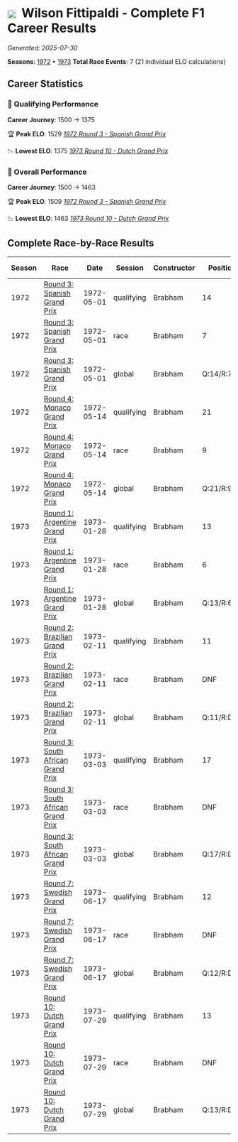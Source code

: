 # <img src="https://upload.wikimedia.org/wikipedia/commons/0/05/Flag_of_Brazil.svg" alt="Brazil" width="20" height="auto" style="vertical-align: middle; margin-right: 5px;" onerror="this.outerHTML='🇧🇷'; this.style.marginRight='5px';"/> Wilson Fittipaldi - Complete F1 Career Results

*Generated: 2025-07-30*

**Seasons**: [1972](../seasons/1972-season-report.md) • [1973](../seasons/1973-season-report.md)
**Total Race Events**: 7 (21 individual ELO calculations)

## Career Statistics

### 🏁 Qualifying Performance
**Career Journey**: 1500 → 1375

🏆 **Peak ELO**: 1529
   *[1972 Round 3 - Spanish Grand Prix](../seasons/1972-season-report.md#round-3-spanish-grand-prix)*

📉 **Lowest ELO**: 1375
   *[1973 Round 10 - Dutch Grand Prix](../seasons/1973-season-report.md#round-10-dutch-grand-prix)*

### 🌟 Overall Performance
**Career Journey**: 1500 → 1463

🏆 **Peak ELO**: 1509
   *[1972 Round 3 - Spanish Grand Prix](../seasons/1972-season-report.md#round-3-spanish-grand-prix)*

📉 **Lowest ELO**: 1463
   *[1973 Round 10 - Dutch Grand Prix](../seasons/1973-season-report.md#round-10-dutch-grand-prix)*


## Complete Race-by-Race Results

| Season | Race | Date | Session | Constructor | Position | Starting ELO | ELO Change | Final ELO | Teammate |
|--------|------|------|---------|-------------|----------|--------------|------------|-----------|----------|
| 1972 | [Round 3: Spanish Grand Prix](../seasons/1972-season-report.md#round-3-spanish-grand-prix) | 1972-05-01 | qualifying | Brabham | 14 | 1500 | +29 | 1529 | <img src="https://upload.wikimedia.org/wikipedia/commons/thumb/8/83/Flag_of_the_United_Kingdom_%283-5%29.svg/512px-Flag_of_the_United_Kingdom_%283-5%29.svg.png?20250726143817" alt="United Kingdom" width="20" height="auto" style="vertical-align: middle; margin-right: 5px;" onerror="this.outerHTML='🇬🇧'; this.style.marginRight='5px';"/> Graham Hill |
| 1972 | [Round 3: Spanish Grand Prix](../seasons/1972-season-report.md#round-3-spanish-grand-prix) | 1972-05-01 | race | Brabham | 7 | 1500 | N/A | 1500 | <img src="https://upload.wikimedia.org/wikipedia/commons/thumb/8/83/Flag_of_the_United_Kingdom_%283-5%29.svg/512px-Flag_of_the_United_Kingdom_%283-5%29.svg.png?20250726143817" alt="United Kingdom" width="20" height="auto" style="vertical-align: middle; margin-right: 5px;" onerror="this.outerHTML='🇬🇧'; this.style.marginRight='5px';"/> Graham Hill |
| 1972 | [Round 3: Spanish Grand Prix](../seasons/1972-season-report.md#round-3-spanish-grand-prix) | 1972-05-01 | global | Brabham | Q:14/R:7 | 1500 | +9 | 1509 | <img src="https://upload.wikimedia.org/wikipedia/commons/thumb/8/83/Flag_of_the_United_Kingdom_%283-5%29.svg/512px-Flag_of_the_United_Kingdom_%283-5%29.svg.png?20250726143817" alt="United Kingdom" width="20" height="auto" style="vertical-align: middle; margin-right: 5px;" onerror="this.outerHTML='🇬🇧'; this.style.marginRight='5px';"/> Graham Hill |
| 1972 | [Round 4: Monaco Grand Prix](../seasons/1972-season-report.md#round-4-monaco-grand-prix) | 1972-05-14 | qualifying | Brabham | 21 | 1529 | -40 | 1489 | <img src="https://upload.wikimedia.org/wikipedia/commons/thumb/8/83/Flag_of_the_United_Kingdom_%283-5%29.svg/512px-Flag_of_the_United_Kingdom_%283-5%29.svg.png?20250726143817" alt="United Kingdom" width="20" height="auto" style="vertical-align: middle; margin-right: 5px;" onerror="this.outerHTML='🇬🇧'; this.style.marginRight='5px';"/> Graham Hill |
| 1972 | [Round 4: Monaco Grand Prix](../seasons/1972-season-report.md#round-4-monaco-grand-prix) | 1972-05-14 | race | Brabham | 9 | 1500 | N/A | 1500 | <img src="https://upload.wikimedia.org/wikipedia/commons/thumb/8/83/Flag_of_the_United_Kingdom_%283-5%29.svg/512px-Flag_of_the_United_Kingdom_%283-5%29.svg.png?20250726143817" alt="United Kingdom" width="20" height="auto" style="vertical-align: middle; margin-right: 5px;" onerror="this.outerHTML='🇬🇧'; this.style.marginRight='5px';"/> Graham Hill |
| 1972 | [Round 4: Monaco Grand Prix](../seasons/1972-season-report.md#round-4-monaco-grand-prix) | 1972-05-14 | global | Brabham | Q:21/R:9 | 1509 | -12 | 1497 | <img src="https://upload.wikimedia.org/wikipedia/commons/thumb/8/83/Flag_of_the_United_Kingdom_%283-5%29.svg/512px-Flag_of_the_United_Kingdom_%283-5%29.svg.png?20250726143817" alt="United Kingdom" width="20" height="auto" style="vertical-align: middle; margin-right: 5px;" onerror="this.outerHTML='🇬🇧'; this.style.marginRight='5px';"/> Graham Hill |
| 1973 | [Round 1: Argentine Grand Prix](../seasons/1973-season-report.md#round-1-argentine-grand-prix) | 1973-01-28 | qualifying | Brabham | 13 | 1489 | -32 | 1457 | <img src="https://upload.wikimedia.org/wikipedia/commons/1/1a/Flag_of_Argentina.svg" alt="Argentina" width="20" height="auto" style="vertical-align: middle; margin-right: 5px;" onerror="this.outerHTML='🇦🇷'; this.style.marginRight='5px';"/> Carlos Reutemann |
| 1973 | [Round 1: Argentine Grand Prix](../seasons/1973-season-report.md#round-1-argentine-grand-prix) | 1973-01-28 | race | Brabham | 6 | 1500 | N/A | 1500 | <img src="https://upload.wikimedia.org/wikipedia/commons/1/1a/Flag_of_Argentina.svg" alt="Argentina" width="20" height="auto" style="vertical-align: middle; margin-right: 5px;" onerror="this.outerHTML='🇦🇷'; this.style.marginRight='5px';"/> Carlos Reutemann |
| 1973 | [Round 1: Argentine Grand Prix](../seasons/1973-season-report.md#round-1-argentine-grand-prix) | 1973-01-28 | global | Brabham | Q:13/R:6 | 1497 | -10 | 1487 | <img src="https://upload.wikimedia.org/wikipedia/commons/1/1a/Flag_of_Argentina.svg" alt="Argentina" width="20" height="auto" style="vertical-align: middle; margin-right: 5px;" onerror="this.outerHTML='🇦🇷'; this.style.marginRight='5px';"/> Carlos Reutemann |
| 1973 | [Round 2: Brazilian Grand Prix](../seasons/1973-season-report.md#round-2-brazilian-grand-prix) | 1973-02-11 | qualifying | Brabham | 11 | 1457 | -26 | 1430 | <img src="https://upload.wikimedia.org/wikipedia/commons/1/1a/Flag_of_Argentina.svg" alt="Argentina" width="20" height="auto" style="vertical-align: middle; margin-right: 5px;" onerror="this.outerHTML='🇦🇷'; this.style.marginRight='5px';"/> Carlos Reutemann |
| 1973 | [Round 2: Brazilian Grand Prix](../seasons/1973-season-report.md#round-2-brazilian-grand-prix) | 1973-02-11 | race | Brabham | DNF | 1500 | N/A | 1500 | <img src="https://upload.wikimedia.org/wikipedia/commons/1/1a/Flag_of_Argentina.svg" alt="Argentina" width="20" height="auto" style="vertical-align: middle; margin-right: 5px;" onerror="this.outerHTML='🇦🇷'; this.style.marginRight='5px';"/> Carlos Reutemann |
| 1973 | [Round 2: Brazilian Grand Prix](../seasons/1973-season-report.md#round-2-brazilian-grand-prix) | 1973-02-11 | global | Brabham | Q:11/R:DNF | 1487 | -8 | 1480 | <img src="https://upload.wikimedia.org/wikipedia/commons/1/1a/Flag_of_Argentina.svg" alt="Argentina" width="20" height="auto" style="vertical-align: middle; margin-right: 5px;" onerror="this.outerHTML='🇦🇷'; this.style.marginRight='5px';"/> Carlos Reutemann |
| 1973 | [Round 3: South African Grand Prix](../seasons/1973-season-report.md#round-3-south-african-grand-prix) | 1973-03-03 | qualifying | Brabham | 17 | 1430 | -22 | 1409 | <img src="https://upload.wikimedia.org/wikipedia/commons/1/1a/Flag_of_Argentina.svg" alt="Argentina" width="20" height="auto" style="vertical-align: middle; margin-right: 5px;" onerror="this.outerHTML='🇦🇷'; this.style.marginRight='5px';"/> Carlos Reutemann |
| 1973 | [Round 3: South African Grand Prix](../seasons/1973-season-report.md#round-3-south-african-grand-prix) | 1973-03-03 | race | Brabham | DNF | 1500 | N/A | 1500 | <img src="https://upload.wikimedia.org/wikipedia/commons/1/1a/Flag_of_Argentina.svg" alt="Argentina" width="20" height="auto" style="vertical-align: middle; margin-right: 5px;" onerror="this.outerHTML='🇦🇷'; this.style.marginRight='5px';"/> Carlos Reutemann |
| 1973 | [Round 3: South African Grand Prix](../seasons/1973-season-report.md#round-3-south-african-grand-prix) | 1973-03-03 | global | Brabham | Q:17/R:DNF | 1480 | -7 | 1473 | <img src="https://upload.wikimedia.org/wikipedia/commons/1/1a/Flag_of_Argentina.svg" alt="Argentina" width="20" height="auto" style="vertical-align: middle; margin-right: 5px;" onerror="this.outerHTML='🇦🇷'; this.style.marginRight='5px';"/> Carlos Reutemann |
| 1973 | [Round 7: Swedish Grand Prix](../seasons/1973-season-report.md#round-7-swedish-grand-prix) | 1973-06-17 | qualifying | Brabham | 12 | 1409 | -18 | 1390 | <img src="https://upload.wikimedia.org/wikipedia/commons/1/1a/Flag_of_Argentina.svg" alt="Argentina" width="20" height="auto" style="vertical-align: middle; margin-right: 5px;" onerror="this.outerHTML='🇦🇷'; this.style.marginRight='5px';"/> Carlos Reutemann |
| 1973 | [Round 7: Swedish Grand Prix](../seasons/1973-season-report.md#round-7-swedish-grand-prix) | 1973-06-17 | race | Brabham | DNF | 1500 | N/A | 1500 | <img src="https://upload.wikimedia.org/wikipedia/commons/1/1a/Flag_of_Argentina.svg" alt="Argentina" width="20" height="auto" style="vertical-align: middle; margin-right: 5px;" onerror="this.outerHTML='🇦🇷'; this.style.marginRight='5px';"/> Carlos Reutemann |
| 1973 | [Round 7: Swedish Grand Prix](../seasons/1973-season-report.md#round-7-swedish-grand-prix) | 1973-06-17 | global | Brabham | Q:12/R:DNF | 1473 | -5 | 1468 | <img src="https://upload.wikimedia.org/wikipedia/commons/1/1a/Flag_of_Argentina.svg" alt="Argentina" width="20" height="auto" style="vertical-align: middle; margin-right: 5px;" onerror="this.outerHTML='🇦🇷'; this.style.marginRight='5px';"/> Carlos Reutemann |
| 1973 | [Round 10: Dutch Grand Prix](../seasons/1973-season-report.md#round-10-dutch-grand-prix) | 1973-07-29 | qualifying | Brabham | 13 | 1390 | -16 | 1375 | <img src="https://upload.wikimedia.org/wikipedia/commons/1/1a/Flag_of_Argentina.svg" alt="Argentina" width="20" height="auto" style="vertical-align: middle; margin-right: 5px;" onerror="this.outerHTML='🇦🇷'; this.style.marginRight='5px';"/> Carlos Reutemann |
| 1973 | [Round 10: Dutch Grand Prix](../seasons/1973-season-report.md#round-10-dutch-grand-prix) | 1973-07-29 | race | Brabham | DNF | 1500 | N/A | 1500 | <img src="https://upload.wikimedia.org/wikipedia/commons/1/1a/Flag_of_Argentina.svg" alt="Argentina" width="20" height="auto" style="vertical-align: middle; margin-right: 5px;" onerror="this.outerHTML='🇦🇷'; this.style.marginRight='5px';"/> Carlos Reutemann |
| 1973 | [Round 10: Dutch Grand Prix](../seasons/1973-season-report.md#round-10-dutch-grand-prix) | 1973-07-29 | global | Brabham | Q:13/R:DNF | 1468 | -5 | 1463 | <img src="https://upload.wikimedia.org/wikipedia/commons/1/1a/Flag_of_Argentina.svg" alt="Argentina" width="20" height="auto" style="vertical-align: middle; margin-right: 5px;" onerror="this.outerHTML='🇦🇷'; this.style.marginRight='5px';"/> Carlos Reutemann |
